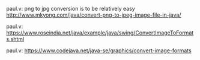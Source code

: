 
paul.v:
png to jpg conversion is to be relatively easy
http://www.mkyong.com/java/convert-png-to-jpeg-image-file-in-java/

paul.v:
https://www.roseindia.net/java/example/java/swing/ConvertImageToFormats.shtml



paul.v:
https://www.codejava.net/java-se/graphics/convert-image-formats
